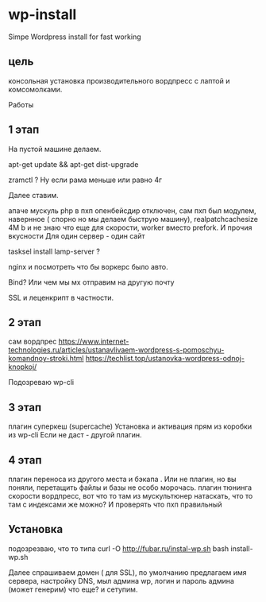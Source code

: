 # wp-install
Simpe Wordpress install for fast working

цель
---
консольная установка производительного вордпресс с лаптой и комсомолками.

Работы

1 этап
---
На пустой машине делаем.

apt-get update && apt-get dist-upgrade

zramctl ? Ну если рама меньше или равно 4г

Далее ставим.

апаче
мускуль
php
в пхп опенбейсдир отключен, сам пхп был модулем, навернное ( спорно но мы делаем быструю машину), realpatchcachesize 4M b и не знаю что еще для скорости, worker вместо prefork. И прочия вкусности Для один сервер - один сайт

tasksel install lamp-server ?

nginx и посмотреть что бы воркерс было авто.

Bind? Или чем мы мх отправим на другую почту

SSL и леценкрипт в частности.

2 этап
---

сам вордпрес
https://www.internet-technologies.ru/articles/ustanavlivaem-wordpress-s-pomoschyu-komandnoy-stroki.html
https://techlist.top/ustanovka-wordpress-odnoj-knopkoj/

Подозреваю wp-cli

3 этап
-----

плагин суперкеш (supercache)
Установка и активация прям из коробки из wp-cli
Если не даст - другой плагин.


4 этап
------
плагин переноса из другого места и бэкапа . Или не плагин, но вы поняли, перетащить файлы и базы не особо морочась.
плагин тюнинга скорости  вордпресс, вот что то там из мускультюнер натаскать, что то там с индексами же можно? И проверять что пхп правильный


Установка
----
подозрезваю, что то типа
curl -O http://fubar.ru/instal-wp.sh
bash install-wp.sh

Далее спрашиваем домен ( для SSL), по умолчанию предлагаем имя сервера, настройку DNS, мыл админа wp, логин и пароль админа (может генерим) что еще? и сетупим.
